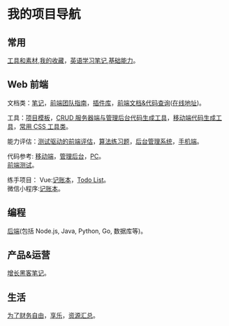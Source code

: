 # 我的项目导航
## 常用
[工具和素材](https://github.com/iamjoel/tools-and-material),[我的收藏](https://github.com/iamjoel/my-treasure)，[英语学习笔记](https://github.com/iamjoel/english-learn),[基础能力](https://github.com/iamjoel/basic-skill)。

## Web 前端
文档类：[笔记](https://github.com/iamjoel/front-end-note)，[前端团队指南](https://github.com/iamjoel/front-end-team-guide)，[插件库](https://github.com/iamjoel/front-end-plugins)，[前端文档&代码查询](https://github.com/iamjoel/front-end-doc)([在线地址](https://iamjoel.github.io/front-end-doc/doc/dist/index.html))。

工具：[项目模板](https://github.com/iamjoel/project-template)，[CRUD 服务器端与管理后台代码生成工具](https://github.com/iamjoel/easy-cms-generator)，[移动端代码生成工具](https://github.com/iamjoel/mobile-fe-generator)，[常用 CSS 工具类](https://github.com/iamjoel/css-utils-collection)。

能力评估：[测试驱动的前端评估](https://github.com/iamjoel/front-end-assessment)，[算法练习题](https://github.com/iamjoel/front-end-kata)，[后台管理系统](https://github.com/iamjoel/practise-front-end-admin)，[手机端](https://github.com/iamjoel/practise-front-end-mobile)。

代码参考: [移动端](https://github.com/iamjoel/mobile-codes-collection)，[管理后台](https://github.com/iamjoel/admin-codes-collection)，[PC](https://github.com/iamjoel/pc-codes-collection)。  
[前端测试](https://github.com/iamjoel/front-end-test-case)。

练手项目：
Vue:[记账本](https://github.com/iamjoel/account-log-book)，[Todo List](https://github.com/iamjoel/todolist)。  
微信小程序:[记账本](https://github.com/iamjoel/account-log-book-mp)。


## 编程
[后端](https://github.com/iamjoel/back-note)(包括 Node.js, Java, Python, Go, 数据库等)。 

## 产品&运营
[增长黑客笔记](https://github.com/iamjoel/growth-hacking-note)。

## 生活
[为了财务自由](https://github.com/iamjoel/finance-note)，[享乐](https://github.com/iamjoel/hedonist)，[资源汇总](https://github.com/iamjoel/resources)。

